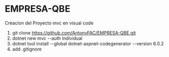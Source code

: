 # EMPRESA-QBE
Creacion del Proyecto mvc en visual code

1. git clone https://github.com/AntonyFAC/EMPRESA-QBE.git
2. dotnet new mvc --auth Individual
3. dotnet tool install --global dotnet-aspnet-codegenerator --version 6.0.2
4. add .gitignore

